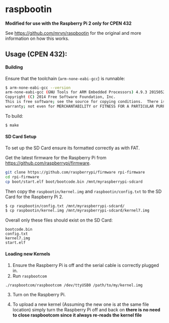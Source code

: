 raspbootin
==========

**Modified for use with the Raspberry Pi 2 only for CPEN 432**

See https://github.com/mrvn/raspbootin for the original
and more information on how this works.

Usage (CPEN 432):
------

#### Building
Ensure that the toolchain (`arm-none-eabi-gcc`) is runnable:
```sh
$ arm-none-eabi-gcc --version
arm-none-eabi-gcc (GNU Tools for ARM Embedded Processors) 4.9.3 20150529 (release) [ARM/embedded-4_9-branch revision 224288]
Copyright (C) 2014 Free Software Foundation, Inc.
This is free software; see the source for copying conditions.  There is NO
warranty; not even for MERCHANTABILITY or FITNESS FOR A PARTICULAR PURPOSE.
```

To build:

```sh
$ make
```

#### SD Card Setup
To set up the SD Card ensure its formatted correctly as with FAT.

Get the latest firmware for the Raspberry Pi from https://github.com/raspberrypi/firmware.
```sh
git clone https://github.com/raspberrypi/firmware rpi-firmware
cd rpi-firmware
cp boot/start.elf boot/bootcode.bin /mnt/myraspberrypi-sdcard
```

Then copy the `raspbootin/kernel.img` and `raspbootin/config.txt` to the SD Card for the Raspberry Pi 2.
```sh
$ cp raspbootin/config.txt /mnt/myraspberrypi-sdcard/
$ cp raspbootin/kernel.img /mnt/myraspberrypi-sdcard/kernel7.img
```

Overall only these files should exist on the SD Card:
```
bootcode.bin
config.txt
kernel7.img
start.elf
```


#### Loading new Kernels
1. Ensure the Raspberry Pi is off and the serial cable is correctly plugged in.
2. Run `raspbootcom`
```sh
./raspbootcom/raspbootcom /dev/ttyUSB0 /path/to/my/kernel.img
```
3. Turn on the Raspberry Pi.

4. To upload a new kernel (Assuming the new one is at the same file location) simply turn the Raspberry Pi off and back on
   **there is no need to close raspbootcom since it always re-reads the kernel file**

